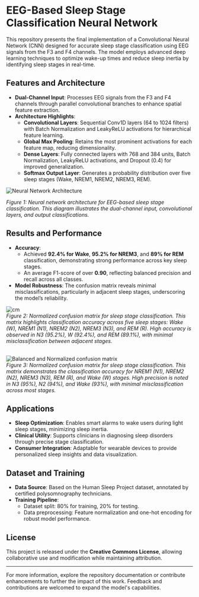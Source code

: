 # EEG-Based Sleep Stage Classification Neural Network

This repository presents the final implementation of a Convolutional Neural Network (CNN) designed for accurate sleep stage classification using EEG signals from the F3 and F4 channels. The model employs advanced deep learning techniques to optimize wake-up times and reduce sleep inertia by identifying sleep stages in real-time.

## Features and Architecture

- **Dual-Channel Input**: Processes EEG signals from the F3 and F4 channels through parallel convolutional branches to enhance spatial feature extraction.
- **Architecture Highlights**:
  - **Convolutional Layers**: Sequential Conv1D layers (64 to 1024 filters) with Batch Normalization and LeakyReLU activations for hierarchical feature learning.
  - **Global Max Pooling**: Retains the most prominent activations for each feature map, reducing dimensionality.
  - **Dense Layers**: Fully connected layers with 768 and 384 units, Batch Normalization, LeakyReLU activations, and Dropout (0.4) for improved generalization.
  - **Softmax Output Layer**: Generates a probability distribution over five sleep stages (Wake, NREM1, NREM2, NREM3, REM).
  
![Neural Network Architecture](https://github.com/user-attachments/assets/c3cee55b-d128-473d-aba2-aac7950856c3)

*Figure 1: Neural network architecture for EEG-based sleep stage classification. This diagram illustrates the dual-channel input, convolutional layers, and output classifications.*

## Results and Performance

- **Accuracy**:
  - Achieved **92.4% for Wake**, **95.2% for NREM3**, and **89% for REM** classification, demonstrating strong performance across key sleep stages.
  - An average F1-score of over **0.90**, reflecting balanced precision and recall across all classes.
- **Model Robustness**: The confusion matrix reveals minimal misclassifications, particularly in adjacent sleep stages, underscoring the model’s reliability.

![cm](https://github.com/user-attachments/assets/2e731bd4-4d98-4ba5-ae0e-08fd3fce184b)
<br>
*Figure 2: Normalized confusion matrix for sleep stage classification. This matrix highlights classification accuracy across five sleep stages: Wake (W), NREM1 (N1), NREM2 (N2), NREM3 (N3), and REM (R). High accuracy is observed in N3 (95.2%), W (92.4%), and REM (89.1%), with minimal misclassification between adjacent stages.*
<br>
<br>

![Balanced and Normalized confusion matrix](https://github.com/user-attachments/assets/fce49a99-9d8f-49e8-8087-83a0a0740f3c)
<br>
*Figure 3: Normalized confusion matrix for sleep stage classification. This matrix demonstrates the classification accuracy for NREM1 (N1), NREM2 (N2), NREM3 (N3), REM (R), and Wake (W) stages. High precision is noted in N3 (95%), N2 (94%), and Wake (93%), with minimal misclassification across most stages.*



## Applications

- **Sleep Optimization**: Enables smart alarms to wake users during light sleep stages, minimizing sleep inertia.
- **Clinical Utility**: Supports clinicians in diagnosing sleep disorders through precise stage classification.
- **Consumer Integration**: Adaptable for wearable devices to provide personalized sleep insights and data visualization.

## Dataset and Training

- **Data Source**: Based on the Human Sleep Project dataset, annotated by certified polysomnography technicians.
- **Training Pipeline**:
  - Dataset split: 80% for training, 20% for testing.
  - Data preprocessing: Feature normalization and one-hot encoding for robust model performance.

## License

This project is released under the **Creative Commons License**, allowing collaborative use and modification while maintaining attribution.

---

For more information, explore the repository documentation or contribute enhancements to further the impact of this work. Feedback and contributions are welcomed to expand the model's capabilities.

